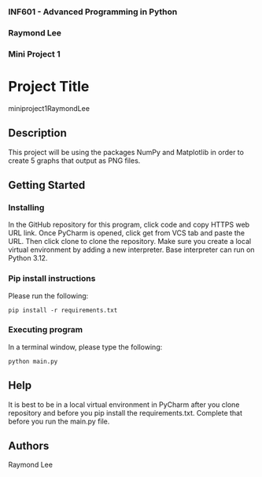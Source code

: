 ### INF601 - Advanced Programming in Python
### Raymond Lee
### Mini Project 1


# Project Title

miniproject1RaymondLee

## Description

This project will be using the packages NumPy and Matplotlib in order to create 5 
graphs that output as PNG files.

## Getting Started

### Installing
In the GitHub repository for this program, click code and copy HTTPS web URL link.
Once PyCharm is opened, click get from VCS tab and paste the URL. Then click clone
to clone the repository. Make sure you create a local virtual environment by adding
a new interpreter. Base interpreter can run on Python 3.12.


### Pip install instructions

Please run the following:
```
pip install -r requirements.txt
```


### Executing program

In a terminal window, please type the following:
```
python main.py
```

## Help

It is best to be in a local virtual environment in PyCharm after you clone repository and
before you pip install the requirements.txt. Complete that before you run the main.py file.

## Authors

Raymond Lee




